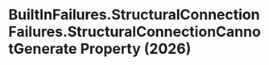 # BuiltInFailures.StructuralConnectionFailures.StructuralConnectionCannotGenerate Property (2026)

﻿
